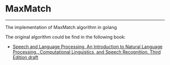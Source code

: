 # MaxMatch
---
The implementation of MaxMatch algorithm in golang

The original algorithm could be find in the following book:

* [ Speech and Language Processing. An Introduction to Natural Language Processing,. Computational Linguistics, and Speech Recognition. Third Edition draft](https://web.stanford.edu/~jurafsky/slp3/ed3book.pdf)  
